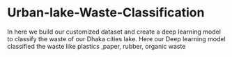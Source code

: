# Urban-lake-Waste-Classification
In here we build our customized dataset and create a deep learning model to classify the waste of our Dhaka cities lake. Here our Deep learning model classified the waste like plastics ,paper, rubber, organic waste   
